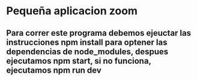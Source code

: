 # Pequeña aplicacion zoom
## Para correr este programa debemos ejeuctar las instrucciones npm install para optener las dependencias de node_modules, despues ejecutamos npm start, si no funciona, ejecutamos npm run dev